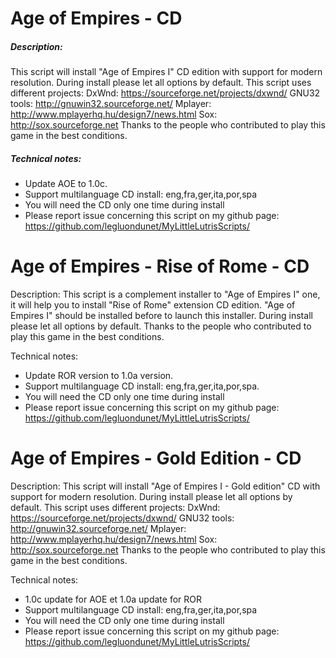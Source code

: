 # Age of Empires - CD

##### Description:
This script will install "Age of Empires I" CD edition with support for modern resolution.
During install please let all options by default.
This script uses different projects:
DxWnd: https://sourceforge.net/projects/dxwnd/
GNU32 tools: http://gnuwin32.sourceforge.net/
Mplayer: http://www.mplayerhq.hu/design7/news.html
Sox: http://sox.sourceforge.net
Thanks to the people who contributed to play this game in the best conditions.

##### Technical notes:
- Update AOE to 1.0c.
- Support multilanguage CD install: eng,fra,ger,ita,por,spa
- You will need the CD only one time during install
- Please report issue concerning this script on my github page:
https://github.com/legluondunet/MyLittleLutrisScripts/

# Age of Empires - Rise of Rome - CD

Description:
This script is a complement installer to "Age of Empires I" one,  it will help you to install "Rise of Rome" extension CD edition.
"Age of Empires I" should be installed before to launch this installer.
During install please let all options by default.
Thanks to the people who contributed to play this game in the best conditions.

Technical notes:
- Update ROR version to 1.0a version.
- Support multilanguage CD install: eng,fra,ger,ita,por,spa.
- You will need the CD only one time during install
- Please report issue concerning this script on my github page:
https://github.com/legluondunet/MyLittleLutrisScripts/

# Age of Empires - Gold Edition - CD

Description:
This script will install "Age of Empires I - Gold edition" CD with support for modern resolution.
During install please let all options by default.
This script uses different projects:
DxWnd: https://sourceforge.net/projects/dxwnd/
GNU32 tools: http://gnuwin32.sourceforge.net/
Mplayer: http://www.mplayerhq.hu/design7/news.html
Sox: http://sox.sourceforge.net
Thanks to the people who contributed to play this game in the best conditions.

Technical notes:
- 1.0c update for AOE et 1.0a update for ROR
- Support multilanguage CD install: eng,fra,ger,ita,por,spa
- You will need the CD only one time during install
- Please report issue concerning this script on my github page:
https://github.com/legluondunet/MyLittleLutrisScripts/
